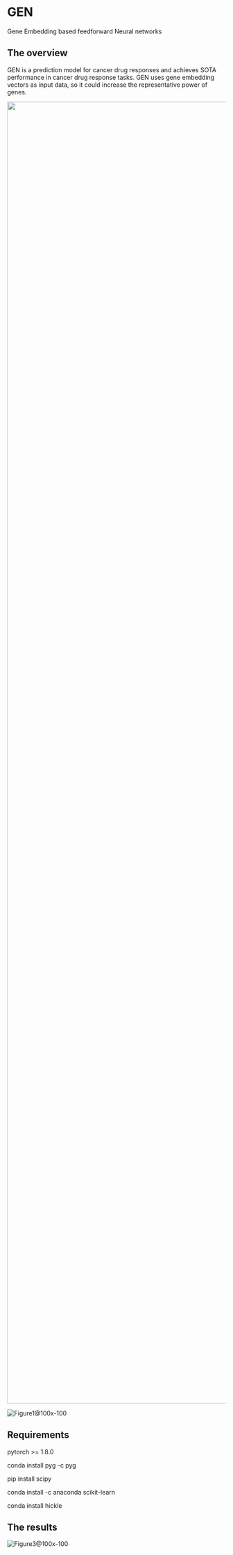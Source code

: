 # GEN
Gene Embedding based feedforward Neural networks

## The overview
GEN is a prediction model for cancer drug responses and achieves SOTA performance in cancer drug response tasks. 
GEN uses gene embedding vectors as input data, so it could increase the representative power of genes.

<img src = "https://user-images.githubusercontent.com/31497898/167999496-caa9b1e6-09cd-4a8d-ade2-33a72e94579b.jpg" width="2000" height="3000">

![Figure1@100x-100](https://user-images.githubusercontent.com/31497898/164617420-5c813d9f-9ccb-4783-b492-805daf8ead2a.jpg)

## Requirements
pytorch >= 1.8.0

conda install pyg -c pyg

pip install scipy

conda install -c anaconda scikit-learn

conda install hickle

## The results

![Figure3@100x-100](https://user-images.githubusercontent.com/31497898/164617578-49100f85-2c8a-4a7e-aa16-029ff4fcc7e0.jpg)
